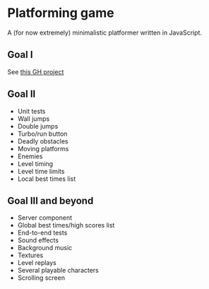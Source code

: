 # Platforming game

A (for now extremely) minimalistic platformer written in JavaScript.

## Goal I

See [this GH project](https://github.com/gitjuba/javascript-platformer/projects/5)

## Goal II

* Unit tests
* Wall jumps
* Double jumps
* Turbo/run button
* Deadly obstacles
* Moving platforms
* Enemies
* Level timing
* Level time limits
* Local best times list

## Goal III and beyond

* Server component
* Global best times/high scores list
* End-to-end tests
* Sound effects
* Background music
* Textures
* Level replays
* Several playable characters
* Scrolling screen
